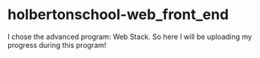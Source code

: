 # holbertonschool-web_front_end
I chose the advanced program: Web Stack. So here I will be uploading my progress during this program!
